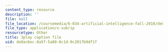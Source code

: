 ```yaml
---
content_type: resource
description: ''
file: null
file_location: /coursemedia/6-034-artificial-intelligence-fall-2010/de8ac6ec8a5f5a808c1d0c2017b9df1f_sh3EPjhhd40.vtt
file_type: application/x-subrip
resourcetype: Other
title: 3play caption file
uid: de8ac6ec-8a5f-5a80-8c1d-0c2017b9df1f
---
```

